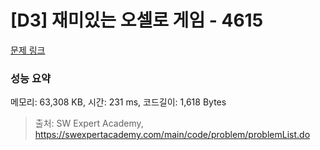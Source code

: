 # [D3] 재미있는 오셀로 게임 - 4615 

[문제 링크](https://swexpertacademy.com/main/code/problem/problemDetail.do?contestProbId=AWQmA4uK8ygDFAXj) 

### 성능 요약

메모리: 63,308 KB, 시간: 231 ms, 코드길이: 1,618 Bytes



> 출처: SW Expert Academy, https://swexpertacademy.com/main/code/problem/problemList.do